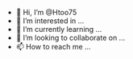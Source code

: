 - 👋 Hi, I’m @Htoo75
- 👀 I’m interested in ...
- 🌱 I’m currently learning ...
- 💞️ I’m looking to collaborate on ...
- 📫 How to reach me ...

<!---
Htoo75/Htoo75 is a ✨ special ✨ repository because its `README.md` (this file) appears on your GitHub profile.
You can click the Preview link to take a look at your changes.
--🙋hi i am @htoo75
Please,How can i do this?
